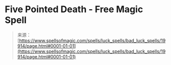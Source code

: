<!--yml

category: 未分类

date: 2024-06-12 19:02:18

-->

# Five Pointed Death - Free Magic Spell

> 来源：[https://www.spellsofmagic.com/spells/luck_spells/bad_luck_spells/19914/page.html#0001-01-01](https://www.spellsofmagic.com/spells/luck_spells/bad_luck_spells/19914/page.html#0001-01-01)
